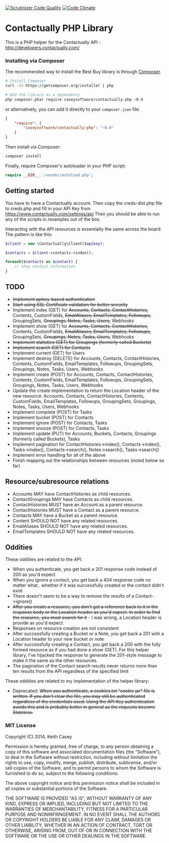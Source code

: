 
[![Scrutinizer Code Quality](https://scrutinizer-ci.com/g/caseysoftware/contactually-php/badges/quality-score.png?b=master)](https://scrutinizer-ci.com/g/caseysoftware/contactually-php/?branch=master) [![Code Climate](https://codeclimate.com/github/caseysoftware/contactually-php/badges/gpa.svg)](https://codeclimate.com/github/caseysoftware/contactually-php)

Contactually PHP Library
================

This is a PHP helper for the Contactually API - http://developers.contactually.com/

### Installing via Composer

The recommended way to install the Best Buy library is through [Composer](http://getcomposer.org).

```bash
# Install Composer
curl -sS https://getcomposer.org/installer | php

# Add the library as a dependency
php composer.phar require caseysoftware/contactually-php ~0.9
```

or alternatively, you can add it directly to your `composer.json` file.

```json
{
    "require": {
        "caseysoftware/contactually-php": "~0.9"
    }
}
```

Then install via Composer:

```bash
composer install
```

Finally, require Composer's autoloader in your PHP script:

```php
require __DIR__.'/vendor/autoload.php';
```


## Getting started

You have to have a Contactually account. Then copy the creds-dist.php file to creds.php and fill in your API Key from https://www.contactually.com/settings/api Then you should be able to run any of the scripts in /examples out of the box.

Interacting with the API resources is essentially the same across the board. The pattern is like this:

```php
$client = new \Contactually\Client($apikey);

$contacts = $client->contacts->index();

foreach($contacts as $contact) {
    // show contact information
}
```

## TODO

*  ~~Implement apikey-based authentication~~
*  ~~Start using SSL Certificate validation for better security~~
*  Implement index (GET) for ~~Accounts, Contacts, ContactHistories,~~ Contents, CustomFields, ~~EmailAliases, EmailTemplates, Followups,~~ GroupingSets, ~~Groupings, Notes, Tasks, Users,~~ Webhooks
*  Implement show (GET) for ~~Accounts, Contacts, ContactHistories,~~ Contents, CustomFields, ~~EmailAliases, EmailTemplates, Followups,~~ GroupingSets, ~~Groupings, Notes, Tasks, Users,~~ Webhooks
*  ~~Implement statistics (GET) for Groupings (formerly called Buckets)~~
*  ~~Implement search (GET) for Contacts~~
*  Implement current (GET) for Users
*  Implement destroy (DELETE) for Accounts, Contacts, ContactHistories, Contents, CustomFields, EmailTemplates, Followups, GroupingSets, Groupings, Notes, Tasks, Users, Webhooks
*  Implement create (POST) for Accounts, Contacts, ContactHistories, Contents, CustomFields, EmailTemplates, Followups, GroupingSets, Groupings, Notes, Tasks, Users, Webhooks
*  Update the create implementation to return the Location header of the new resource: Accounts, Contacts, ContactHistories, Contents, CustomFields, EmailTemplates, Followups, GroupingSets, Groupings, Notes, Tasks, Users, Webhooks
*  Implement complete (POST) for Tasks
*  Implement bucket (POST) for Contacts
*  Implement ignore (POST) for Contacts, Tasks
*  Implement snooze (POST) for Contacts, Tasks
*  Implement update (PUT) for Accounts, Buckets, Contacts, Groupings (formerly called Buckets), Tasks
*  Implement pagination for ContactHistories->index(), Contacts->index(), Tasks->index(), Contacts->search(), Notes->search(), Tasks->search()
*  Implement error handling for all of the above
*  Finish mapping out the relationships between resources (noted below so far)

## Resource/subresource relations

*  Accounts MAY have ContactHistories as child resources.
*  ContactGroupings MAY have Contacts as child resources.
*  ContactHistories MUST have an Account as a parent resource.
*  ContactHistories MUST have a Contact as a parent resource.
*  Contacts MAY have a Bucket as a parent resource.
*  Content SHOULD NOT have any related resources.
*  EmailAliases SHOULD NOT have any related resources.
*  EmailTemplates SHOULD NOT have any related resources.

## Oddities

These oddities are related to the API:

 *  When you authenticate, you get back a 201 response code instead of 200 as you'd expect
 *  When you ignore a contact, you get back a 404 response code no matter what.. whether if it was successfully created or the contact didn't exist
 *  There doesn't seem to be a way to remove the results of a Contact->ignore()
 *  ~~After you create a resource, you don't get a reference back to it in the response body or the Location header as you'd expect. In order to find the resource, you must search for it~~ - I was wrong, a Location header is provide as you'd expect.
 *  Responses on resource creation are not consistent
  *  After successfully creating a Bucket or a Note, you get back a 201 with a Location header to your new bucket or note
  *  After successfully creating a Contact, you get back a 200 with the fully formed resource as if you had done a show (GET). For this helper library, I've hijacked the response to generate the 201-style message to make it the same as the other resources.
 *  The pagination of the Contact search results never returns more than ten results from the API regardless of the specified limit
 
These oddities are related to my implementation of the helper library:

 *  Deprecated: ~~When you authenticate, a cookies.txt "cookie jar" file is written. If you don't clear the file, you may still be authenticated regardless of the credentials used. Using the API Key authentication avoids this and is probably better in general as the requests become Stateless.~~
 
### MIT License

Copyright (C) 2014, Keith Casey <contrib at caseysoftware dot com>

Permission is hereby granted, free of charge, to any person obtaining a copy of
this software and associated documentation files (the "Software"), to deal in
the Software without restriction, including without limitation the rights to
use, copy, modify, merge, publish, distribute, sublicense, and/or sell copies
of the Software, and to permit persons to whom the Software is furnished to do
so, subject to the following conditions:

The above copyright notice and this permission notice shall be included in all
copies or substantial portions of the Software.

THE SOFTWARE IS PROVIDED "AS IS", WITHOUT WARRANTY OF ANY KIND, EXPRESS OR
IMPLIED, INCLUDING BUT NOT LIMITED TO THE WARRANTIES OF MERCHANTABILITY, FITNESS
FOR A PARTICULAR PURPOSE AND NONINFRINGEMENT. IN NO EVENT SHALL THE AUTHORS OR
COPYRIGHT HOLDERS BE LIABLE FOR ANY CLAIM, DAMAGES OR OTHER LIABILITY, WHETHER
IN AN ACTION OF CONTRACT, TORT OR OTHERWISE, ARISING FROM, OUT OF OR IN
CONNECTION WITH THE SOFTWARE OR THE USE OR OTHER DEALINGS IN THE SOFTWARE.
